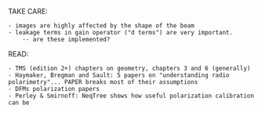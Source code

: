 TAKE CARE:

	- images are highly affected by the shape of the beam 
	- leakage terms in gain operator ("d terms") are very important.
		-- are these implemented?
	
READ:

	- TMS (edition 2+) chapters on geometry, chapters 3 and 6 (generally)
	- Haymaker, Bregman and Sault: 5 papers on "understanding radio polarimetry"... PAPER breaks most of their assumptions 
	- DFMs polarization papers
	- Perley & Smirnoff: NeqTree shows how useful polarization calibration can be
